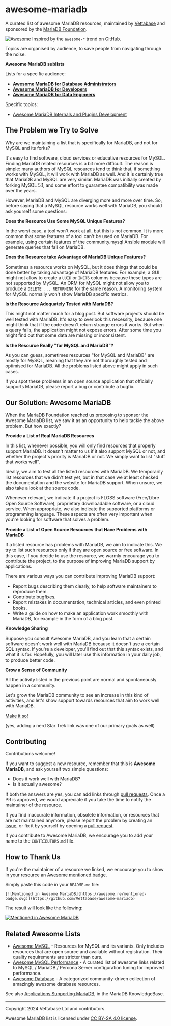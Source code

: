 # awesome-mariadb
A curated list of awesome MariaDB resources, maintained by [Vettabase](https://vettabase.com) and sponsored by the [MariaDB Foundation](https://mariadb.org/).

[![Awesome](https://cdn.rawgit.com/sindresorhus/awesome/d7305f38d29fed78fa85652e3a63e154dd8e8829/media/badge.svg)](https://github.com/sindresorhus/awesome) Inspired by the `awesome-*` trend on GitHub.

Topics are organised by audience, to save people from navigating through the noise.

**Awesome MariaDB sublists**

Lists for a specific audience:

- **[Awesome MariaDB for Database Administrators](list-dba.md)**
- **[Awesome MariaDB for Developers](list-dev.md)**
- **[Awesome MariaDB for Data Engineers](list-den.md)**

Specific topics:

- [Awesome MariaDB Internals and Plugins Development](list-int.md)

## The Problem we Try to Solve

Why are we maintaining a list that is specifically for MariaDB, and not for MySQL and its forks?

It's easy to find software, cloud services or educative resources for MySQL. Finding MariaDB related resources is a bit
more difficult. The reason is simple: many authors of MySQL resources tend to think that, if something works with MySQL,
it will work with MariaDB as well. And it is certainly true that MariaDB and MySQL are very similar. MariaDB was initially
created by forking MySQL 5.1, and some effort to guarantee compatibility was made over the years.

However, MariaDB and MySQL are diverging more and more over time. So, before saying that a MySQL resource works well with
MariaDB, you should ask yourself some questions:

**Does the Resource Use Some MySQL Unique Features?**

In the worst case, a tool won't work at all, but this is not common. It is more common that some features of a tool can't
be used on MariaDB. For example, using certain features of the community.mysql Ansible module will generate queries that
fail on MariaDB.

**Does the Resource take Advantage of MariaDB Unique Features?**

Sometimes a resource works on MySQL, but it does things that could be done better by taking advantage of MariaDB features.
For example, a GUI might not allow to create a `UUID` or `INET6` columns because these types are not supported by MySQL.
An ORM for MySQL might not allow you to produce a `DELETE ... RETURNING` for the same reason. A monitoring system for
MySQL normally won't show MariaDB specific metrics.

**Is the Resource Adequately Tested with MariaDB?**

This might not matter much for a blog post. But software projects should be well tested with MariaDB. It's easy to overlook
this necessity, because one might think that if the code doesn't return strange errors it works. But when a query fails, the
application might not expose errors. After some time you might find out that some data are missing or inconsistent.

**Is the Resource Really "for MySQL and MariaDB"?**

As you can guess, sometimes resources "for MySQL and MariaDB" are mostly for MySQL, meaning that they are not thoroughly
tested and optimised for MariaDB. All the problems listed above might apply in such cases.

If you spot these problems in an open source application that officially supports MariaDB, please report a bug or contribute
a bugfix.

## Our Solution: Awesome MariaDB

When the MariaDB Foundation reached us proposing to sponsor the Awesome MariaDB list, we saw it as an opportunity to help
tackle the above problem. But how exactly?

**Provide a List of Real MariaDB Resources**

In this list, whenever possible, you will only find resources that properly support MariaDB. It doesn't matter to us if it
also support MySQL or not, and whether the project's priority is MariaDB or not. We simply want to list "stuff that works
well".

Ideally, we aim to test all the listed resources with MariaDB. We temporarily list resources that we didn't test yet, but
in that case we at least checked the documentation and the website for MariaDB support. When unsure, we also take a look
at the source code.

Whenever relevant, we indicate if a project is FLOSS software (Free/Libre Open Source Software), proprietary downloadable
software, or a cloud service. When appropriate, we also indicate the supported platforms or programming language. These
aspects are often very important when you're looking for software that solves a problem.

**Provide a List of Open Source Resources that Have Problems with MariaDB**

If a listed resource has problems with MariaDB, we aim to indicate this. We try to list such resources only if they are
open source or free software. In this case, if you decide to use the resource, we warmly encourage you to contribute the
project, to the purpose of improving MariaDB support by applications.

There are various ways you can contribute improving MariaDB support:

* Report bugs describing them clearly, to help software maintainers to reproduce them.
* Contribute bugfixes.
* Report mistakes in documentation, technical articles, and even printed books.
* Write a guide on how to make an application work smoothly with MariaDB, for example in the form of a blog post.

**Knowledge Sharing**

Suppose you consult Awesome MariaDB, and you learn that a certain software doesn't work well with MariaDB because it
doesn't use a certain SQL syntax. If you're a developer, you'll find out that this syntax exists, and what it is for.
Hopefully, you will later use this information in your daily job, to produce better code.

**Grow a Sense of Community**

All the activity listed in the previous point are normal and spontaneously happen in a community.

Let's grow the MariaDB community to see an increase in this kind of activities, and let's show support towards resources
that aim to work well with MariaDB.

[Make it so!](https://memory-alpha.fandom.com/wiki/Make_It_So)

(yes, adding a nerd Star Trek link was one of our primary goals as well)

## Contributing

Contributions welcome!

If you want to suggest a new resource, remember that this is **Awesome MariaDB**, and ask yourself two simple questions:

- Does it work well with MariaDB?
- Is it actually awesome?

If both the answers are yes, you can add links through [pull requests](https://github.com/Vettabase/awesome-mariadb/pulls).
Once a PR is approved, we would appreciate if you take the time to notify the maintainer of the resource.

If you find inaccurate information, obsolete information, or resources that are not maintained anymore, please report the
problem by creating an [issue](https://github.com/Vettabase/awesome-mariadb/issues), or fix it by yourself by opening
a [pull request](https://github.com/Vettabase/awesome-mariadb/pulls).

If you contribute to Awesome MariaDB, we encourage you to add your name to the `CONTRIBUTORS.md` file.

## How to Thank Us

If you're the maintainer of a resource we linked, we encourage you to show in your resource an
[Awesome mentioned badge](https://github.com/sindresorhus/awesome/blob/main/awesome.md#awesome-mentioned-badge).

Simply paste this code in your `README.md` file:

```
[![Mentioned in Awesome MariaDB](https://awesome.re/mentioned-badge.svg)](https://github.com/Vettabase/awesome-mariadb)
```

The result will look like the following:

[![Mentioned in Awesome MariaDB](https://awesome.re/mentioned-badge.svg)](https://github.com/Vettabase/awesome-mariadb)

## Related Awesome Lists

- [Awesome MySQL](https://github.com/shlomi-noach/awesome-mysql) - Resources for MySQL and its variants. Only includes resources that are open source and available without registration. Their quality requirements are stricter than ours.
- [Awesome MySQL Performance](https://github.com/Releem/awesome-mysql-performance) - A curated list of awesome links related to MySQL / MariaDB / Percona Server configuration tuning for improved performance.
- [Awesome Database](https://github.com/agarcialeon/awesome-database) - A categorized community-driven collection of amazingly awesome database resources.

See also [Applications Supporting MariaDB](https://mariadb.com/kb/en/applications-supporting-mariadb/), in the MariaDB KnowledgeBase.

---

Copyright 2024 Vettabase Ltd and contributors.

Awesome MariaDB list is licensed under [CC BY-SA 4.0 license](https://creativecommons.org/licenses/by-sa/4.0/).
